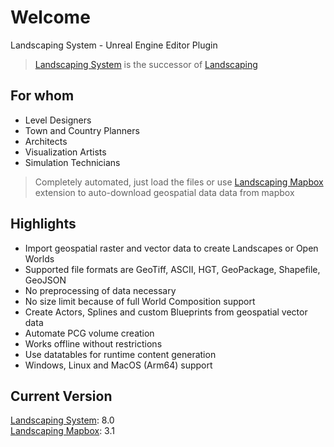 # Welcome

Landscaping System - Unreal Engine Editor Plugin  
> [Landscaping System](https://unrealassetstore.com/product/landscaping-system) is the successor of [Landscaping](https://unrealassetstore.com/product/landscaping-system)

## For whom

- Level Designers
- Town and Country Planners
- Architects
- Visualization Artists
- Simulation Technicians

> Completely automated, just load the files or use [Landscaping Mapbox](https://unrealassetstore.com/product/landscaping-mapbox) extension to auto-download geospatial data data from mapbox

## Highlights

- Import geospatial raster and vector data to create Landscapes or Open Worlds
- Supported file formats are GeoTiff, ASCII, HGT, GeoPackage, Shapefile, GeoJSON
- No preprocessing of data necessary
- No size limit because of full World Composition support
- Create Actors, Splines and custom Blueprints from geospatial vector data
- Automate PCG volume creation
- Works offline without restrictions
- Use datatables for runtime content generation
- Windows, Linux and MacOS (Arm64) support

## Current Version

[Landscaping System](https://unrealassetstore.com/product/landscaping-system): 8.0  
[Landscaping Mapbox](https://unrealassetstore.com/product/landscaping-mapbox): 3.1

